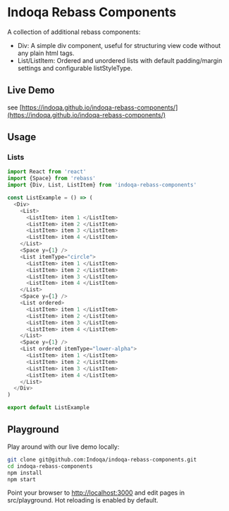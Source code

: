 # Indoqa Rebass Components

A collection of additional rebass components:

  * Div: A simple div component, useful for structuring view code without any plain html tags.
  * List/ListItem: Ordered and unordered lists with default padding/margin settings and configurable listStyleType. 

## Live Demo

see [https://indoqa.github.io/indoqa-rebass-components/](https://indoqa.github.io/indoqa-rebass-components/)

## Usage

### Lists

```javascript
import React from 'react'
import {Space} from 'rebass'
import {Div, List, ListItem} from 'indoqa-rebass-components'

const ListExample = () => (
  <Div>
    <List>
      <ListItem> item 1 </ListItem>
      <ListItem> item 2 </ListItem>
      <ListItem> item 3 </ListItem>
      <ListItem> item 4 </ListItem>
    </List>
    <Space y={1} />
    <List itemType="circle">
      <ListItem> item 1 </ListItem>
      <ListItem> item 2 </ListItem>
      <ListItem> item 3 </ListItem>
      <ListItem> item 4 </ListItem>
    </List>
    <Space y={1} />
    <List ordered>
      <ListItem> item 1 </ListItem>
      <ListItem> item 2 </ListItem>
      <ListItem> item 3 </ListItem>
      <ListItem> item 4 </ListItem>
    </List>
    <Space y={1} />
    <List ordered itemType="lower-alpha">
      <ListItem> item 1 </ListItem>
      <ListItem> item 2 </ListItem>
      <ListItem> item 3 </ListItem>
      <ListItem> item 4 </ListItem>
    </List>
  </Div>
)

export default ListExample
```

## Playground

Play around with our live demo locally: 
```bash
git clone git@github.com:Indoqa/indoqa-rebass-components.git
cd indoqa-rebass-components
npm install
npm start
```
Point your browser to [http://localhost:3000](http://localhost:3000) and edit pages in src/playground. Hot reloading is enabled by default.

